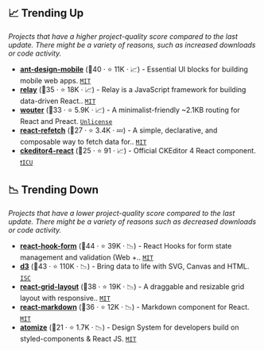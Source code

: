 ## 📈 Trending Up

_Projects that have a higher project-quality score compared to the last update. There might be a variety of reasons, such as increased downloads or code activity._

- <b><a href="https://github.com/ant-design/ant-design-mobile">ant-design-mobile</a></b> (🥈40 ·  ⭐ 11K · 📈) - Essential UI blocks for building mobile web apps. <code><a href="http://bit.ly/34MBwT8">MIT</a></code>
- <b><a href="https://github.com/facebook/relay">relay</a></b> (🥉35 ·  ⭐ 18K · 📈) - Relay is a JavaScript framework for building data-driven React.. <code><a href="http://bit.ly/34MBwT8">MIT</a></code>
- <b><a href="https://github.com/molefrog/wouter">wouter</a></b> (🥈33 ·  ⭐ 5.9K · 📈) - A minimalist-friendly ~2.1KB routing for React and Preact. <code><a href="http://bit.ly/3rvuUlR">Unlicense</a></code>
- <b><a href="https://github.com/heroku/react-refetch">react-refetch</a></b> (🥉27 ·  ⭐ 3.4K · 💤) - A simple, declarative, and composable way to fetch data for.. <code><a href="http://bit.ly/34MBwT8">MIT</a></code>
- <b><a href="https://github.com/ckeditor/ckeditor4-react">ckeditor4-react</a></b> (🥉25 ·  ⭐ 91 · 📈) - Official CKEditor 4 React component. <code><a href="https://tldrlegal.com/search?q=ICU">❗️ICU</a></code>

## 📉 Trending Down

_Projects that have a lower project-quality score compared to the last update. There might be a variety of reasons such as decreased downloads or code activity._

- <b><a href="https://github.com/react-hook-form/react-hook-form">react-hook-form</a></b> (🥇44 ·  ⭐ 39K · 📉) - React Hooks for form state management and validation (Web +.. <code><a href="http://bit.ly/34MBwT8">MIT</a></code>
- <b><a href="https://github.com/d3/d3">d3</a></b> (🥈43 ·  ⭐ 110K · 📉) - Bring data to life with SVG, Canvas and HTML. <code><a href="http://bit.ly/3hkKRql">ISC</a></code>
- <b><a href="https://github.com/react-grid-layout/react-grid-layout">react-grid-layout</a></b> (🥇38 ·  ⭐ 19K · 📉) - A draggable and resizable grid layout with responsive.. <code><a href="http://bit.ly/34MBwT8">MIT</a></code>
- <b><a href="https://github.com/remarkjs/react-markdown">react-markdown</a></b> (🥈36 ·  ⭐ 12K · 📉) - Markdown component for React. <code><a href="http://bit.ly/34MBwT8">MIT</a></code>
- <b><a href="https://github.com/proksh/atomize">atomize</a></b> (🥉21 ·  ⭐ 1.7K · 📉) - Design System for developers build on styled-components & React JS. <code><a href="http://bit.ly/34MBwT8">MIT</a></code>

